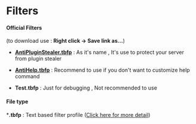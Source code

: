 # Filters #

#### Official Filters ####

(to download use : **Right click -> Save link as...**)


- [**AntiPluginStealer.tbfp**](https://raw.githubusercontent.com/UnnamedCheese/OpenFilter/master/filter/AntiHelp.tbfp) : As it's name , It's use to protect your server from plugin stealer
- [**AntiHelp.tbfp**](https://raw.githubusercontent.com/UnnamedCheese/OpenFilter/master/filter/AntiHelp.tbfp) : Recommend to use if you don't want to customize help command


- **Test.tbfp** : Just for debugging , Not recommended to use




#### File type ####

***.tbfp**  : Text based filter profile ([Click here for more detail](https://github.com/UnnamedCheese/OpenFilter/wiki/Text-Based-Filter-Profile---TBFP))

